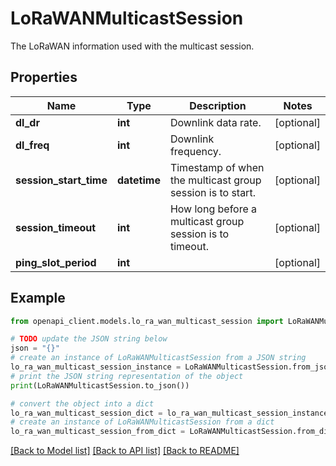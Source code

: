 # LoRaWANMulticastSession

The LoRaWAN information used with the multicast session.

## Properties

Name | Type | Description | Notes
------------ | ------------- | ------------- | -------------
**dl_dr** | **int** | Downlink data rate. | [optional] 
**dl_freq** | **int** | Downlink frequency. | [optional] 
**session_start_time** | **datetime** | Timestamp of when the multicast group session is to start. | [optional] 
**session_timeout** | **int** | How long before a multicast group session is to timeout. | [optional] 
**ping_slot_period** | **int** |  | [optional] 

## Example

```python
from openapi_client.models.lo_ra_wan_multicast_session import LoRaWANMulticastSession

# TODO update the JSON string below
json = "{}"
# create an instance of LoRaWANMulticastSession from a JSON string
lo_ra_wan_multicast_session_instance = LoRaWANMulticastSession.from_json(json)
# print the JSON string representation of the object
print(LoRaWANMulticastSession.to_json())

# convert the object into a dict
lo_ra_wan_multicast_session_dict = lo_ra_wan_multicast_session_instance.to_dict()
# create an instance of LoRaWANMulticastSession from a dict
lo_ra_wan_multicast_session_from_dict = LoRaWANMulticastSession.from_dict(lo_ra_wan_multicast_session_dict)
```
[[Back to Model list]](../README.md#documentation-for-models) [[Back to API list]](../README.md#documentation-for-api-endpoints) [[Back to README]](../README.md)


